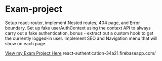 # Exam-project

Setup react-router, implement Nested routes, 404 page, and Error boundary. Set up fake userAuthContext using the context API to always carry out a fake authentication, bonus - extract out a custom hook to get the currently logged-in user. Implement SEO and Navigation menu that will show on each page.

[View my Exam Project Here](react-authentication-34a21.firebaseapp.com/)
react-authentication-34a21.firebaseapp.com/
